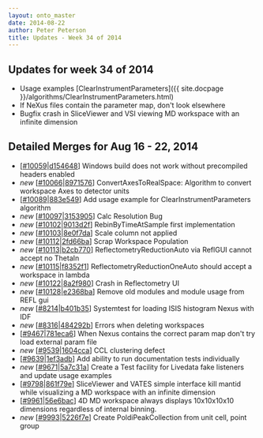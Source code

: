 ```yaml
---
layout: onto_master
date: 2014-08-22
author: Peter Peterson
title: Updates - Week 34 of 2014
---
```

Updates for week 34 of 2014
---------------------------
* Usage examples [ClearInstrumentParameters]({{ site.docpage }}/algorithms/ClearInstrumentParameters.html)
* If NeXus files contain the parameter map, don't look elsewhere
* Bugfix crash in SliceViewer and VSI viewing MD workspace with an infinite dimension

Detailed Merges for Aug 16 - 22, 2014
-------------------------------------
* \[[#10059](http://trac.mantidproject.org/mantid/ticket/10059)\|[d154648](https://github.com/mantidproject/mantid/commit/d154648ff0cddd40f7a0b84db8a602ee56f72962)\] Windows build does not work without precompiled headers enabled
* *new* \[[#10066](http://trac.mantidproject.org/mantid/ticket/10066)\|[8971576](https://github.com/mantidproject/mantid/commit/897157605340e939a837716b07b8474c8be8d905)\] ConvertAxesToRealSpace: Algorithm to convert workspace Axes to detector units
* \[[#10089](http://trac.mantidproject.org/mantid/ticket/10089)\|[883e549](https://github.com/mantidproject/mantid/commit/883e5491690164116c5b7f091cd214988139a066)\] Add usage example for ClearInstrumentParameters algorithm
* *new* \[[#10097](http://trac.mantidproject.org/mantid/ticket/10097)\|[3153905](https://github.com/mantidproject/mantid/commit/3153905c5371741c246dbf1e91e7ea87e784cfc7)\] Calc Resolution Bug
* *new* \[[#10102](http://trac.mantidproject.org/mantid/ticket/10102)\|[9013d2f](https://github.com/mantidproject/mantid/commit/9013d2f543857185ec179cdff42320f56ad3f8ea)\] RebinByTimeAtSample first implementation
* *new* \[[#10103](http://trac.mantidproject.org/mantid/ticket/10103)\|[8e0f7da](https://github.com/mantidproject/mantid/commit/8e0f7da3e762f4057b8747acbc5e0e3c1f085479)\] Scale column not applied
* *new* \[[#10112](http://trac.mantidproject.org/mantid/ticket/10112)\|[2fd66ba](https://github.com/mantidproject/mantid/commit/2fd66ba5e164a828c5b61ad34b0c224e0534042c)\] Scrap Workspace Population
* *new* \[[#10113](http://trac.mantidproject.org/mantid/ticket/10113)\|[b2cb770](https://github.com/mantidproject/mantid/commit/b2cb7700203339c2d51436a6d418eea918df5725)\] ReflectometryReductionAuto via ReflGUI cannot accept no ThetaIn
* *new* \[[#10115](http://trac.mantidproject.org/mantid/ticket/10115)\|[f8352f1](https://github.com/mantidproject/mantid/commit/f8352f115526ab86b4ee5826a40a24b46f6e55b0)\] ReflectometryReductionOneAuto should accept a workspace in lambda
* *new* \[[#10122](http://trac.mantidproject.org/mantid/ticket/10122)\|[8a2f980](https://github.com/mantidproject/mantid/commit/8a2f980b35db7b01094e0f22955b13aea733c93e)\] Crash in Reflectometry UI
* *new* \[[#10128](http://trac.mantidproject.org/mantid/ticket/10128)\|[e2368ba](https://github.com/mantidproject/mantid/commit/e2368bad3581082fcb2b9d64b1d42565f47ace59)\] Remove old modules and module usage from REFL gui
* *new* \[[#8214](http://trac.mantidproject.org/mantid/ticket/8214)\|[b401b35](https://github.com/mantidproject/mantid/commit/b401b35315338b32a03aa01e10f48ca3b03eb7e2)\] Systemtest for loading ISIS histogram Nexus with IDF
* *new* \[[#8316](http://trac.mantidproject.org/mantid/ticket/8316)\|[484292b](https://github.com/mantidproject/mantid/commit/484292b23181730388c1f50dcc0926ff167e6433)\] Errors when deleting workspaces
* \[[#9467](http://trac.mantidproject.org/mantid/ticket/9467)\|[781eca6](https://github.com/mantidproject/mantid/commit/781eca6cc7b69625d9d40dc0b409d4a2e0ad0a47)\] When Nexus contains the correct param map don't try load external param file
* *new* \[[#9539](http://trac.mantidproject.org/mantid/ticket/9539)\|[1604cca](https://github.com/mantidproject/mantid/commit/1604ccaee22135726c174e80a42fa17d20c94856)\] CCL clustering defect
* \[[#9639](http://trac.mantidproject.org/mantid/ticket/9639)\|[1ef3adb](https://github.com/mantidproject/mantid/commit/1ef3adbd841142b9f0b30877e4a928709ec1465b)\] Add ability to run documentation tests individually
* *new* \[[#9671](http://trac.mantidproject.org/mantid/ticket/9671)\|[5a7c31a](https://github.com/mantidproject/mantid/commit/5a7c31ab9155c0ac7ba5ec49403f4dcbbdcdca4a)\] Create a Test facility for Livedata fake listeners and update usage examples
* \[[#9798](http://trac.mantidproject.org/mantid/ticket/9798)\|[861f79e](https://github.com/mantidproject/mantid/commit/861f79ec86b059070a90bb072c57b13a09570930)\] SliceViewer and VATES simple interface kill mantid while visualizing a MD workspace with an infinite dimension
* \[[#9961](http://trac.mantidproject.org/mantid/ticket/9961)\|[56e6bac](https://github.com/mantidproject/mantid/commit/56e6bac2d721fbc0482c886a088496f594423fbf)\] 4D MD workspace always displays 10x10x10x10 dimensions regardless of internal binning.
* *new* \[[#9993](http://trac.mantidproject.org/mantid/ticket/9993)\|[5226f7e](https://github.com/mantidproject/mantid/commit/5226f7e8cd4bff6d6a018c9cee4b379d2ca2999e)\] Create PoldiPeakCollection from unit cell, point group
